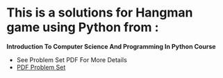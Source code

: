 # This is a solutions for Hangman game using Python from : 

**Introduction To Computer Science And Programming In Python Course**

- See Problem Set PDF For More Details
- [PDF Problem Set](https://github.com/zakaria-jaddad/Path-OSSU/blob/main/Introduction_To_Computer_Science_And_Programming_In_Python/ps2/MIT6_0001F16_Pset2.pdf)